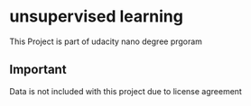 # unsupervised learning

This Project is part of udacity nano degree prgoram



## Important

Data is not included with this project due to license agreement